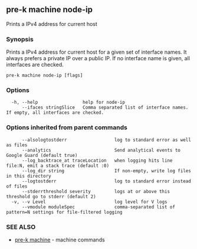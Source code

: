 ## pre-k machine node-ip

Prints a IPv4 address for current host

### Synopsis


Prints a IPv4 address for current host for a given set of interface names. It always prefers a private IP over a public IP.
If no interface name is given, all interfaces are checked.

```
pre-k machine node-ip [flags]
```

### Options

```
  -h, --help                 help for node-ip
      --ifaces stringSlice   Comma separated list of interface names. If empty, all interfaces are checked.
```

### Options inherited from parent commands

```
      --alsologtostderr                  log to standard error as well as files
      --analytics                        Send analytical events to Google Guard (default true)
      --log_backtrace_at traceLocation   when logging hits line file:N, emit a stack trace (default :0)
      --log_dir string                   If non-empty, write log files in this directory
      --logtostderr                      log to standard error instead of files
      --stderrthreshold severity         logs at or above this threshold go to stderr (default 2)
  -v, --v Level                          log level for V logs
      --vmodule moduleSpec               comma-separated list of pattern=N settings for file-filtered logging
```

### SEE ALSO
* [pre-k machine](pre-k_machine.md)	 - machine commands

